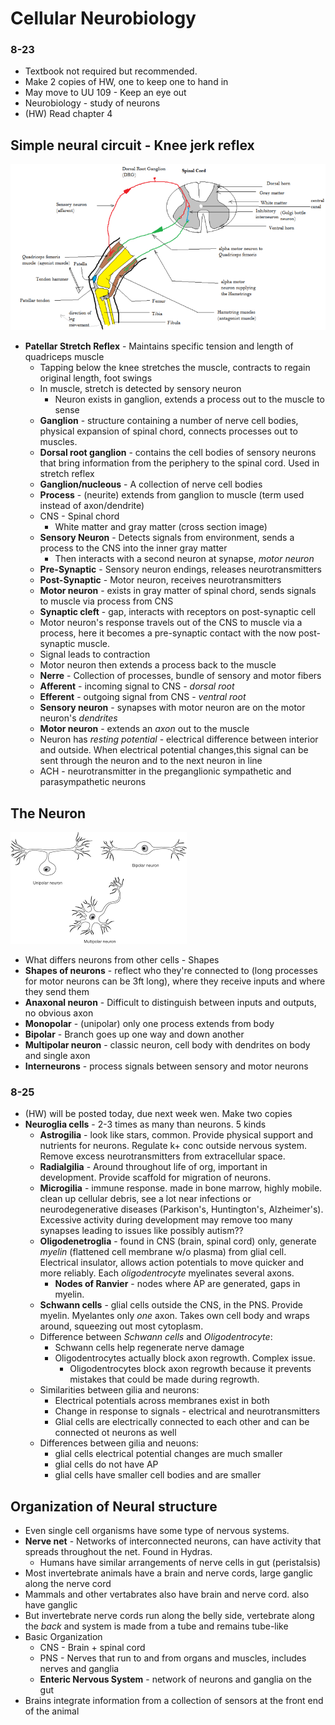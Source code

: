 # Cellular Neurobiology
### 8-23
* Textbook not required but recommended.
* Make 2 copies of HW, one to keep one to hand in
* May move to UU 109 - Keep an eye out
* Neurobiology - study of neurons
* (HW) Read chapter 4

## Simple neural circuit - Knee jerk reflex
![Knee Jerk Reflex](/Images/Patellar_tendon_reflex_arc.png)
  * **Patellar Stretch Reflex** - Maintains specific tension and length of quadriceps muscle
      * Tapping below the knee stretches the muscle, contracts to regain original length, foot swings
      * In muscle, stretch is detected by sensory neuron
          * Neuron exists in ganglion, extends a process out to the muscle to sense
      * **Ganglion** - structure containing a number of nerve cell bodies, physical expansion of spinal chord, connects processes out to muscles.
      * **Dorsal root ganglion** - contains the cell bodies of sensory neurons that bring information from the periphery to the spinal cord. Used in stretch reflex
      * **Ganglion/nucleous** - A collection of nerve cell bodies
      * **Process** - (neurite) extends from ganglion to muscle (term used instead of axon/dendrite)
      * CNS - Spinal chord
          * White matter and gray matter (cross section image)
      * **Sensory Neuron** - Detects signals from environment, sends a process to the CNS into the inner gray matter
          * Then interacts with a second neuron at synapse, *motor neuron*
      * **Pre-Synaptic** - Sensory neuron endings, releases neurotransmitters
      * **Post-Synaptic** - Motor neuron, receives neurotransmitters
      * **Motor neuron** - exists in gray matter of spinal chord, sends signals to muscle via process from CNS
      * **Synaptic cleft** - gap, interacts with receptors on post-synaptic cell
      * Motor neuron's response travels out of the CNS to muscle via a process, here it becomes a pre-synaptic contact with the now post-synaptic muscle.
      * Signal leads to contraction
      * Motor neuron then extends a process back to the muscle
      * **Nerre** - Collection of processes, bundle of sensory and motor fibers
      * **Afferent** - incoming signal to CNS - *dorsal root*
      * **Efferent** - outgoing signal from CNS - *ventral root*
      * **Sensory neuron** - synapses with motor neuron are on the motor neuron's *dendrites*
      * **Motor neuron** - extends an *axon* out to the muscle
      * Neuron has *resting potential* - electrical difference between interior and outside. When electrical potential changes,this signal can be sent through the neuron and to the next neuron in line
      * ACH -  neurotransmitter in the preganglionic sympathetic and parasympathetic neurons

## The Neuron
![alt text](Images/shapes.png)
  * What differs neurons from other cells - Shapes
  * **Shapes of neurons** - reflect who they're connected to (long processes for motor neurons can be 3ft long), where they receive inputs and where they send them
  * **Anaxonal neuron** - Difficult to distinguish between inputs and outputs, no obvious axon
  * **Monopolar** - (unipolar) only one process extends from body
  * **Bipolar** - Branch goes up one way and down another
  * **Multipolar neuron** - classic neuron, cell body with dendrites on body and single axon
  * **Interneurons** - process signals between sensory and motor neurons

### 8-25
  * (HW) will be posted today, due next week wen. Make two copies
  * **Neuroglia cells** - 2-3 times as many than neurons. 5 kinds
    * **Astrogilia** - look like stars, common. Provide physical support and nutrients for neurons. Regulate k+ conc outside nervous system. Remove excess neurotransmitters from extracellular space.
    * **Radialgilia** - Around throughout life of org, important in development. Provide scaffold for migration of neurons.
    * **Microgilia** - immune response. made in bone marrow, highly mobile. clean up cellular debris, see a lot near infections or neurodegenerative diseases (Parkison's, Huntington's, Alzheimer's). Excessive activity during development may remove too many synapses leading to issues like possibly autism??
    * **Oligodenetroglia** - found in CNS (brain, spinal cord) only, generate _myelin_ (flattened cell membrane w/o plasma) from glial cell. Electrical insulator, allows action potentials to move quicker and more reliably. Each _oligodentrocyte_ myelinates several axons.
      * **Nodes of Ranvier** - nodes where AP are generated, gaps in myelin.
    * **Schwann cells** - glial cells outside the CNS, in the PNS. Provide myelin. Myelantes only _one_ axon. Takes own cell body and wraps around, squeezing out most cytoplasm.
    * Difference between _Schwann cells_ and _Oligodentrocyte_:
      * Schwann cells help regenerate nerve damage
      * Oligodentrocytes actually block axon regrowth. Complex issue.
        * Oligodentrocytes block axon regrowth because it prevents mistakes that could be made during regrowth.
    * Similarities between gilia and neurons:
      * Electrical potentials across membranes exist in both
      * Change in response to signals - electrical and neurotransmitters
      * Glial cells are electrically connected to each other and can be connected ot neurons as well
    * Differences between gilia and neuons:
      * glial cells electrical potential changes are much smaller
      * glial cells do not have AP
      * glial cells have smaller cell bodies and are smaller

## Organization of Neural structure
  * Even single cell organisms have some type of nervous systems.
  * **Nerve net** - Networks of interconnected neurons, can have activity that spreads throughout the net. Found in Hydras.
    * Humans have similar arrangements of nerve cells in gut (peristalsis)
  * Most invertebrate animals have a brain and nerve cords, large ganglic along the nerve cord
  * Mammals and other vertabrates also have brain and nerve cord. also have ganglic
  * But invertebrate nerve cords run along the belly side, vertebrate along the _back_ and system is made from a tube and remains tube-like
  * Basic Organization
    * CNS - Brain + spinal cord
    * PNS - Nerves that run to and from organs and muscles, includes nerves and ganglia
    * **Enteric Nervous System** - network of neurons and ganglia on the gut
  * Brains integrate information from a collection of sensors at the front end of the animal
